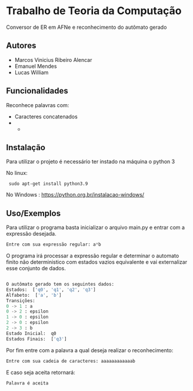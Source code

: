 
# Trabalho de Teoria da Computação

Conversor de ER em AFNe e reconhecimento do autômato gerado

## Autores

- Marcos Vinicius Ribeiro Alencar
- Emanuel Mendes
- Lucas William

## Funcionalidades

Reconhece palavras com:

- Caracteres concatenados
- *

## Instalação

Para utilizar o projeto é necessário ter instado na máquina o python 3

No linux:
```shell
 sudo apt-get install python3.9
```
No Windows :
https://python.org.br/instalacao-windows/
## Uso/Exemplos

Para utilizar o programa basta inicializar o arquivo main.py e entrar com a expressão desejada.
```python
Entre com sua expressão regular: a*b
```
O programa irá processar a expressão regular e determinar o automato finito não deterministico com estados vazios equivalente e vai externalizar esse conjunto de dados.

```python

O autômato gerado tem os seguintes dados: 
Estados:  ['q0', 'q1', 'q2', 'q3']
Alfabeto:  ['a', 'b']
Transições: 
0 -> 1 : a
0 -> 2 : epsilon
1 -> 0 : epsilon
2 -> 0 : epsilon
2 -> 3 : b
Estado Inicial:  q0
Estados Finais:  ['q3']

```
Por fim entre com a palavra a qual deseja realizar o reconhecimento:

```python
Entre com sua cadeia de caracteres: aaaaaaaaaaaab
```
E caso seja aceita retornará:

```python
Palavra é aceita
```
